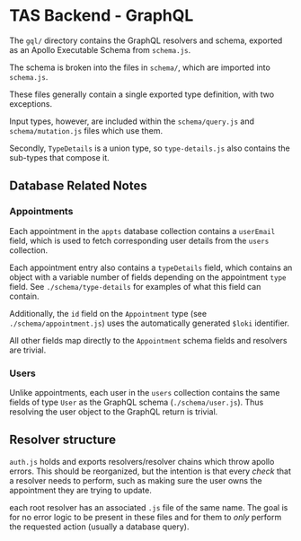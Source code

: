 # TAS Backend - GraphQL
The `gql/` directory contains the GraphQL resolvers and schema, exported as an Apollo Executable Schema from `schema.js`.

The schema is broken into the files in `schema/`, which are imported into `schema.js`.

These files generally contain a single exported type definition, with two exceptions.

Input types, however, are included within the `schema/query.js` and `schema/mutation.js` files which use them.

Secondly, `TypeDetails` is a union type, so `type-details.js` also contains the sub-types that compose it.

## Database Related Notes
### Appointments
Each appointment in the `appts` database collection contains a `userEmail` field, which is used to fetch corresponding user details from the `users` collection.

Each appointment entry also contains a `typeDetails` field, which contains an object with a variable number of fields depending on the appointment `type` field. See `./schema/type-details` for examples of what this field can contain.

Additionally, the `id` field on the `Appointment` type (see `./schema/appointment.js`) uses the automatically generated `$loki` identifier.

All other fields map directly to the `Appointment` schema fields and resolvers are trivial.

### Users
Unlike appointments, each user in the `users` collection contains the same fields of type `User` as the GraphQL schema (`./schema/user.js`). Thus resolving the user object to the GraphQL return is trivial.

## Resolver structure
`auth.js` holds and exports resolvers/resolver chains which throw apollo errors. This should be reorganized, but the intention is that every *check* that a resolver needs to perform, such as making sure the user owns the appointment they are trying to update.

each root resolver has an associated `.js` file of the same name. The goal is for no error logic to be present in these files and for them to *only* perform the requested action (usually a database query). 
